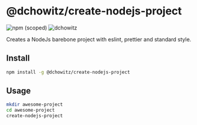 # @dchowitz/create-nodejs-project

![npm (scoped)](https://img.shields.io/npm/v/@dchowitz/create-nodejs-project.svg)
![dchowitz](https://img.shields.io/badge/%40dchowitz-%F0%9F%A4%9F%20coding4fun-ff69b4.svg)

Creates a NodeJs barebone project with eslint, prettier and standard style.

## Install

```bash
npm install -g @dchowitz/create-nodejs-project
```

## Usage

```bash
mkdir awesome-project
cd awesome-project
create-nodejs-project
```
